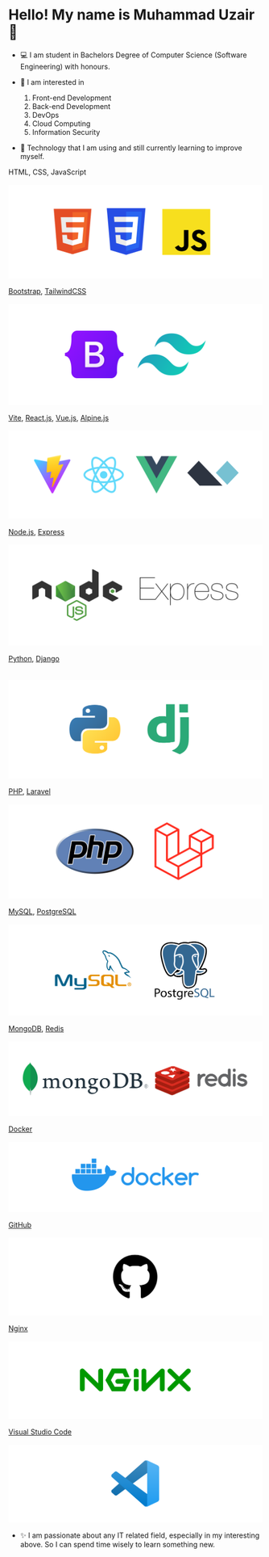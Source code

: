 # Hello! My name is Muhammad Uzair 👦    

- 💻 I am student in Bachelors Degree of Computer Science (Software Engineering) with honours.     

- 👀 I am interested in 
  1. Front-end Development
  2. Back-end Development
  3. DevOps
  4. Cloud Computing
  5. Information Security

- 🌱 Technology that I am using and still currently learning to improve myself.        

HTML, CSS, JavaScript <br><br>
![Frontend Basic](./banners/frontend1.png)     
    
[Bootstrap](https://getbootstrap.com/), [TailwindCSS](https://tailwindcss.com/) <br><br>
![CSS Framework](./banners/frontend2.png)
    
[Vite](https://vitejs.dev/), [React.js](https://reactjs.org/), [Vue.js](https://vuejs.org/), [Alpine.js](https://alpinejs.dev/) <br><br> 
![JS Framework](./banners/frontend3.png)     
  
[Node.js](https://nodejs.org/en/), [Express](https://expressjs.com/) <br><br>
![Backend JS](./banners/backend-js.png)     
   
[Python](https://www.python.org/), [Django](https://www.djangoproject.com/) <br><br>         
![Backend Python](./banners/backend-py.png)     
   
[PHP](https://www.php.net/), [Laravel](https://laravel.com/) <br><br>
![Backend PHP](./banners/backend-php.png)     
  
[MySQL](https://www.mysql.com/), [PostgreSQL](https://www.postgresql.org/) <br><br> 
![SQL Databases](./banners/sql-database.png)     
  
[MongoDB](https://www.mongodb.com/), [Redis](https://redis.io/) <br><br>
![NoSQL Database](./banners/nosql-database.png)     
  
[Docker](https://www.docker.com/) <br><br>
![Containerization](./banners/container.png)     
   
[GitHub](https://github.com/) <br><br>
![Version Control](./banners/version-control.png)     
  
[Nginx](https://www.nginx.com/) <br><br> 
![Web Server](./banners/web-server.png)     
     
[Visual Studio Code](https://code.visualstudio.com) <br><br>
![Code Editor](./banners/code-editor.png)       

- ✨ I am passionate about any IT related field, especially in my interesting above. So I can spend time wisely to learn something new.
